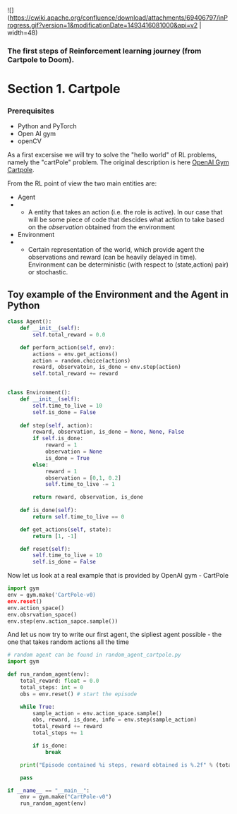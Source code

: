 ![](https://cwiki.apache.org/confluence/download/attachments/69406797/inProgress.gif?version=1&modificationDate=1493416081000&api=v2  | width=48)


### The first steps of Reinforcement learning journey (from Cartpole to Doom). 

# Section 1. Cartpole

### Prerequisites
* Python and PyTorch
* Open AI gym
* openCV

As a first excersise we will try to solve the "hello world" of RL problems, namely the "cartPole" problem. The original description is here [OpenAI Gym Cartpole](https://gym.openai.com/envs/CartPole-v0/).

From the RL point of view the two main entities are:

* Agent
* * A entity that takes an action (i.e. the role is active). In our case that will be some piece of code that descides what action to take based on the _observation_ obtained from the environment
* Environment
* * Certain representation of the world, which provide agent the observations and reward (can be heavily delayed in time). Environment can be deterministic (with respect to (state,action) pair) or stochastic.

## Toy example of the Environment and the Agent in Python
~~~~python
class Agent():
    def __init__(self):
        self.total_reward = 0.0

    def perform_action(self, env):
        actions = env.get_actions()
        action = random.choice(actions)
        reward, observatoin, is_done = env.step(action)
        self.total_reward += reward


class Environment():
    def __init__(self):
        self.time_to_live = 10
        self.is_done = False
    
    def step(self, action):
        reward, observation, is_done = None, None, False
        if self.is_done:
            reward = 1
            observation = None
            is_done = True
        else:
            reward = 1
            observation = [0,1, 0.2]
            self.time_to_live -= 1

        return reward, observation, is_done
    
    def is_done(self):
        return self.time_to_live == 0

    def get_actions(self, state):
        return [1, -1]

    def reset(self):
        self.time_to_live = 10
        self.is_done = False 
~~~~

Now let us look at a real example that is provided by OpenAI gym - CartPole

~~~~python
import gym
env = gym.make('CartPole-v0)
env.reset()
env.action_space()
env.obsrvation_space()
env.step(env.action_sapce.sample())
~~~~

And let us now try to write our first agent, the sipliest agent possible - the one that takes random actions all the time

~~~~python
# random agent can be found in random_agent_cartpole.py
import gym

def run_random_agent(env):
    total_reward: float = 0.0
    total_steps: int = 0
    obs = env.reset() # start the episode

    while True:
        sample_action = env.action_space.sample()
        obs, reward, is_done, info = env.step(sample_action)
        total_reward += reward
        total_steps += 1

        if is_done:
            break

    print("Episode contained %i steps, reward obtained is %.2f" % (total_steps, reward))

    pass

if __name__ == "__main__":
    env = gym.make("CartPole-v0")
    run_random_agent(env)
~~~~
